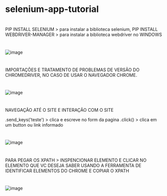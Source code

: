 # selenium-app-tutorial
#
PIP INSTALL SELENIUM > para instalar a biblioteca selenium, PIP INSTALL WEBDRIVER-MANAGER > para instalar a biblioteca webdriver no WINDOWS
#
![image](https://user-images.githubusercontent.com/69704112/200174776-d97218e1-5428-47d4-8932-d5d657485673.png)

#
IMPORTAÇÕES E TRATAMENTO DE PROBLEMAS DE VERSÃO DO CHROMEDRIVER, NO CASO DE USAR O NAVEGADOR CHROME.
#
![image](https://user-images.githubusercontent.com/69704112/200143519-a95df80d-d2ee-4c31-94ea-1b5eb419a5a1.png)
#
NAVEGAÇÃO ATÉ O SITE E INTERAÇÃO COM O SITE

.send_keys('teste') > clica e escreve no form da pagina
.click() > clica em um button ou link informado 
#
![image](https://user-images.githubusercontent.com/69704112/200143581-48309b83-0ad3-483b-b1aa-4de90c085328.png)

#
PARA PEGAR OS XPATH > INSPENCIONAR ELEMENTO E CLICAR NO ELEMENTO QUE VC DESEJA SABER USANDO A FERRAMENTA DE IDENTIFICAR ELEMENTOS DO CHROME E COPIAR O XPATH
#
![image](https://user-images.githubusercontent.com/69704112/200143639-460b37c7-c8d3-4c47-ba21-bd152dbf9a08.png)
